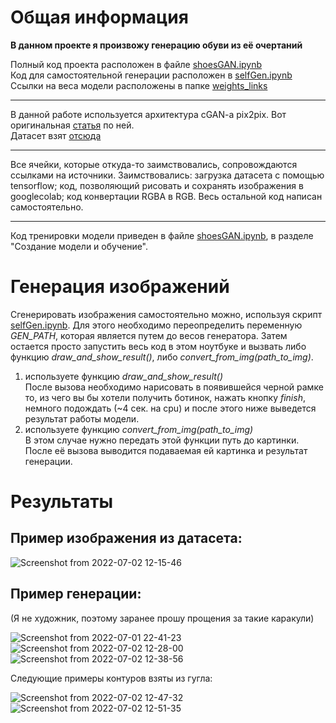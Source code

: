 # Общая информация
**В данном проекте я произвожу генерацию обуви из её очертаний**

Полный код проекта расположен в файле [shoesGAN.ipynb](https://github.com/kudaxech/project_DLS_1part/blob/main/shoesGAN.ipynb)\
Код для самостоятельной генерации расположен в [selfGen.ipynb](https://github.com/kudaxech/project_DLS_1part/blob/main/selfGen.ipynb)\
Ссылки на веса модели расположены в папке [weights_links](https://github.com/kudaxech/project_DLS_1part/blob/main/weights_links)

----------
В данной работе используется архитектура cGAN-a pix2pix. Вот оригинальная [статья](https://doi.org/10.48550/arXiv.1611.07004) по ней.\
Датасет взят [отсюда](http://efrosgans.eecs.berkeley.edu/pix2pix/datasets/)

----------
Все ячейки, которые откуда-то заимствовались, сопровождаются ссылками на источники. Заимствовались: загрузка датасета с помощью tensorflow; код, позволяющий рисовать и сохранять изображения в googlecolab; код конвертации RGBA в RGB. Весь остальной код написан самостоятельно.

----------
Код тренировки модели приведен в файле [shoesGAN.ipynb](https://github.com/kudaxech/project_DLS_1part/blob/main/shoesGAN.ipynb), в разделе "Создание модели и обучение". 

# Генерация изображений
Сгенерировать изображения самостоятельно можно, используя скрипт [selfGen.ipynb](https://github.com/kudaxech/project_DLS_1part/blob/main/selfGen.ipynb).
Для этого необходимо переопределить переменную *GEN_PATH*, которая является путем до весов генератора. Затем остается просто запустить весь код в этом ноутбуке и вызвать либо функцию *draw_and_show_result()*, либо *convert_from_img(path_to_img)*. 

1) используете функцию *draw_and_show_result()*\
После вызова необходимо нарисовать в появившейся черной рамке то, из чего вы бы хотели получить ботинок, нажать кнопку *finish*, немного подождать (~4 сек. на cpu) и после этого ниже выведется результат работы модели.
2) используете функцию *convert_from_img(path_to_img)*\
В этом случае нужно передать этой функции путь до картинки. После её вызова выводится подаваемая ей картинка и результат генерации.

# Результаты
## Пример изображения из датасета:
![Screenshot from 2022-07-02 12-15-46](https://user-images.githubusercontent.com/55214057/176994440-7a1b7dae-e252-4ed5-bd64-14ff3aeeffec.png)

## Пример генерации:
(Я не художник, поэтому заранее прошу прощения за такие каракули)

![Screenshot from 2022-07-01 22-41-23](https://user-images.githubusercontent.com/55214057/176994505-b7cd9072-df6d-46e0-9df0-be240f3f9f88.png)
![Screenshot from 2022-07-02 12-28-00](https://user-images.githubusercontent.com/55214057/176994891-df244601-8bff-4872-9c5f-d9c6747d973f.png)
![Screenshot from 2022-07-02 12-38-56](https://user-images.githubusercontent.com/55214057/176995228-29a6ab48-eaa7-4fe7-891c-0af0ae052c72.png)

Следующие примеры контуров взяты из гугла:

![Screenshot from 2022-07-02 12-47-32](https://user-images.githubusercontent.com/55214057/176995459-67978537-ad50-4854-b5d7-8e6139702753.png)
![Screenshot from 2022-07-02 12-51-35](https://user-images.githubusercontent.com/55214057/176995577-9ecd8dd0-74a9-4c86-952c-2e42466e9874.png)
